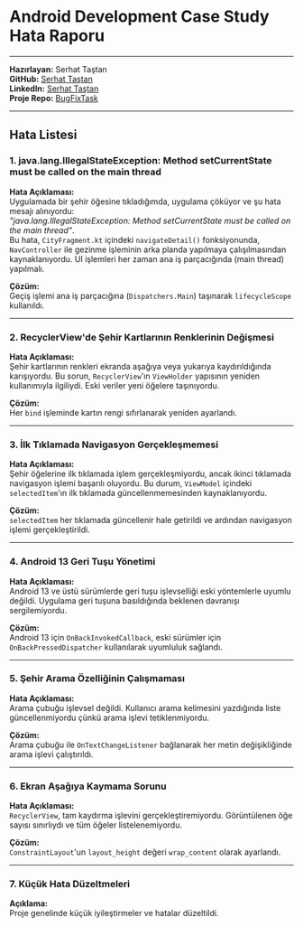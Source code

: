 # Android Development Case Study Hata Raporu

---

**Hazırlayan:** Serhat Taştan  
**GitHub:** [Serhat Taştan](https://github.com/serhattastan)  
**LinkedIn:** [Serhat Taştan](https://www.linkedin.com/in/serhat-taştan-2100b820b/)  
**Proje Repo:** [BugFixTask](https://github.com/serhattastan/BugFixTask)

---

## Hata Listesi

### 1. java.lang.IllegalStateException: Method setCurrentState must be called on the main thread

**Hata Açıklaması:**  
Uygulamada bir şehir öğesine tıkladığımda, uygulama çöküyor ve şu hata mesajı alınıyordu:  
*"java.lang.IllegalStateException: Method setCurrentState must be called on the main thread"*.  
Bu hata, `CityFragment.kt` içindeki `navigateDetail()` fonksiyonunda, `NavController` ile gezinme işleminin arka planda yapılmaya çalışılmasından kaynaklanıyordu. UI işlemleri her zaman ana iş parçacığında (main thread) yapılmalı.

**Çözüm:**  
Geçiş işlemi ana iş parçacığına (`Dispatchers.Main`) taşınarak `lifecycleScope` kullanıldı.

---

### 2. RecyclerView'de Şehir Kartlarının Renklerinin Değişmesi

**Hata Açıklaması:**  
Şehir kartlarının renkleri ekranda aşağıya veya yukarıya kaydırıldığında karışıyordu. Bu sorun, `RecyclerView`'ın `ViewHolder` yapısının yeniden kullanımıyla ilgiliydi. Eski veriler yeni öğelere taşınıyordu.

**Çözüm:**  
Her `bind` işleminde kartın rengi sıfırlanarak yeniden ayarlandı.

---

### 3. İlk Tıklamada Navigasyon Gerçekleşmemesi

**Hata Açıklaması:**  
Şehir öğelerine ilk tıklamada işlem gerçekleşmiyordu, ancak ikinci tıklamada navigasyon işlemi başarılı oluyordu. Bu durum, `ViewModel` içindeki `selectedItem`'ın ilk tıklamada güncellenmemesinden kaynaklanıyordu.

**Çözüm:**  
`selectedItem` her tıklamada güncellenir hale getirildi ve ardından navigasyon işlemi gerçekleştirildi.

---

### 4. Android 13 Geri Tuşu Yönetimi

**Hata Açıklaması:**  
Android 13 ve üstü sürümlerde geri tuşu işlevselliği eski yöntemlerle uyumlu değildi. Uygulama geri tuşuna basıldığında beklenen davranışı sergilemiyordu.

**Çözüm:**  
Android 13 için `OnBackInvokedCallback`, eski sürümler için `OnBackPressedDispatcher` kullanılarak uyumluluk sağlandı.

---

### 5. Şehir Arama Özelliğinin Çalışmaması

**Hata Açıklaması:**  
Arama çubuğu işlevsel değildi. Kullanıcı arama kelimesini yazdığında liste güncellenmiyordu çünkü arama işlevi tetiklenmiyordu.

**Çözüm:**  
Arama çubuğu ile `OnTextChangeListener` bağlanarak her metin değişikliğinde arama işlevi çalıştırıldı.

---

### 6. Ekran Aşağıya Kaymama Sorunu

**Hata Açıklaması:**  
`RecyclerView`, tam kaydırma işlevini gerçekleştiremiyordu. Görüntülenen öğe sayısı sınırlıydı ve tüm öğeler listelenemiyordu.

**Çözüm:**  
`ConstraintLayout`'un `layout_height` değeri `wrap_content` olarak ayarlandı.

---

### 7. Küçük Hata Düzeltmeleri

**Açıklama:**  
Proje genelinde küçük iyileştirmeler ve hatalar düzeltildi.
